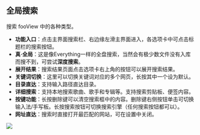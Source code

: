 ## 全局搜索
搜索 fooView 中的各种类型。

* **功能入口**：点击主界面搜索栏、右边缘左滑主界面进入，各选项卡中可点击标题栏的搜索按钮。
* **真·全局**：这是像Everything一样的全盘搜索，当然会有极少数文件没有入库而搜不到，可尝试**深度搜索**。
* **展开结果**：搜索结果页面点击选项卡右上角的按钮可以展开搜索结果。
* **关键词切换**：这里可以切换关键词对应的多个网页，长按其中一个设为默认。
* **目录直达**：支持输入路径直达目录。
* **详细搜索**：支持本地搜索歌曲、歌手和专辑等。支持搜索剪贴板、便签内容。
* **按键功能**：长按删除键可以清空搜索框中的内容。删除键右侧按钮单击可切换输入法/手写板。长按搜索按钮可切换搜索引擎（任何搜索按钮都可以）。
* **网址直达**：搜索时直接打开最匹配的网站，可在设置中关闭。

![](http://ww1.sinaimg.cn/large/6b1dd0a7ly1fzrbvpis30j20u01fcjww.jpg)
